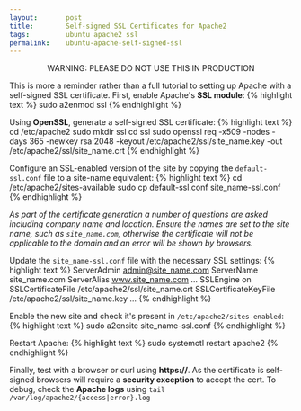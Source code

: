 ```yaml
---
layout:       post
title:        Self-signed SSL Certificates for Apache2
tags:         ubuntu apache2 ssl
permalink:    ubuntu-apache-self-signed-ssl
---
```


<p align="center" class="warn">WARNING: PLEASE DO NOT USE THIS IN PRODUCTION</p>

This is more a reminder rather than a full tutorial to setting up Apache with a self-signed SSL certificate. First, enable Apache's **SSL module**:
{% highlight text %}
sudo a2enmod ssl
{% endhighlight %}

Using **OpenSSL**, generate a self-signed SSL certificate:
{% highlight text %}
cd /etc/apache2
sudo mkdir ssl
cd ssl
sudo openssl req -x509 -nodes -days 365 -newkey rsa:2048 -keyout /etc/apache2/ssl/site_name.key -out /etc/apache2/ssl/site_name.crt
{% endhighlight %}

Configure an SSL-enabled version of the site by copying the `default-ssl.conf` file to a site-name equivalent:
{% highlight text %}
cd /etc/apache2/sites-available
sudo cp default-ssl.conf site_name-ssl.conf
{% endhighlight %}

*As part of the certificate generation a number of questions are asked including company name and location. Ensure the names are set to the site name, such as `site_name.com`, otherwise the certificate will not be applicable to the domain and an error will be shown by browsers.*

Update the `site_name-ssl.conf` file with the necessary SSL settings:
{% highlight text %}
<VirtualHost _default_:443>
  ServerAdmin admin@site_name.com
  ServerName site_name.com
  ServerAlias www.site_name.com
  …
  SSLEngine on
  SSLCertificateFile /etc/apache2/ssl/site_name.crt
  SSLCertificateKeyFile /etc/apache2/ssl/site_name.key
  ...
</VirtualHost>
{% endhighlight %}

Enable the new site and check it's present in `/etc/apache2/sites-enabled`:
{% highlight text %}
sudo a2ensite site_name-ssl.conf
{% endhighlight %}

Restart Apache:
{% highlight text %}
sudo systemctl restart apache2
{% endhighlight %}

Finally, test with a browser or curl using **https://**. As the certificate is self-signed browsers will require a **security exception** to accept the cert. To debug, check the **Apache logs** using `tail /var/log/apache2/{access|error}.log`